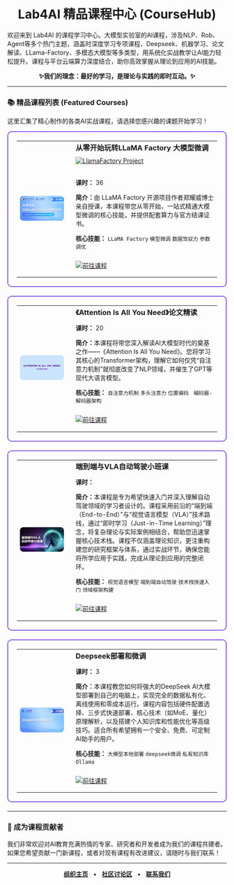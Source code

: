 <h1 align="center">Lab4AI 精品课程中心 (CourseHub)</h1>

<p align="top">
  欢迎来到 Lab4AI 的课程学习中心。大模型实验室的AI课程，涉及NLP、Rob、Agent等多个热门主题，涵盖时深度学习专项课程、Deepseek、机器学习、论文解读、LLama-Factory、多模态大模型等多类型，用系统化实战教学让AI能力轻松提升。课程与平台云端算力深度结合，助你高效掌握从理论到应用的AI技能。
</p>
<p align="center">
  <strong>✨我们的理念：最好的学习，是理论与实践的即时互动。✨</strong>
</p>

---

### 📚 精品课程列表 (Featured Courses)

这里汇集了精心制作的各类AI实战课程，请选择您感兴趣的课题开始学习！

<table width="100%" style="border: 2px solid #8957e5; border-radius: 10px; padding: 20px; margin-bottom: 20px;">
  <tr>
    <td width="25%" align="center" style="vertical-align: middle;">
 <img src="https://github.com/Lab4AI-Hub/assets/blob/main/lfcourse.jpg" alt="Course Image" width="200" style="border-radius: 8px;">
    </td>
    <td width="75%" style="padding-left: 20px; vertical-align: top;">
      <h3 style="margin-top: 0px; margin-bottom: 10px;">从零开始玩转LLaMA Factory 大模型微调</h3>
       <a href="https://github.com/hiyouga/LLaMA-Factory">
          <img src="https://img.shields.io/badge/合作项目-LLaMA%20Factory-blue?style=plastic&logo=github" alt="LlamaFactory Project">
        </a> 
      <p>
        <br>
         <strong>课时：</strong> 36
      </p>
      <p>
         <strong>简介：</strong>由 LLaMA Factory 开源项目作者郑耀威博士亲自授课，本课程带您从零开始，一站式精通大模型微调的核心技能，并提供配套算力与官方结课证书。
      </p>
      <p>
  <strong>核心技能：</strong> <code>LLaMA Factory</code> <code>模型微调</code> <code>数据驾驭力</code> <code>参数调优</code>
      </p>
      <p align="left" style="margin-top: 25px;">
        <a href="https://www.lab4ai.cn/course/detail?id=7c13e60f6137474eb40f6fd3983c0f46">
       <img src="https://img.shields.io/badge/前往课程-007BFF?style=for-the-badge&logo=rocket&logoColor=white" alt="前往课程">
        </a>
      </p>
    </td>
  </tr>  
  
<table width="100%" style="border: 2px solid #8957e5; border-radius: 10px; padding: 20px; margin-bottom: 20px;">
  <tr>
    <td width="25%" align="center" style="vertical-align: middle;">
 <img src="https://github.com/Lab4AI-Hub/assets/blob/main/Attention%20is%20all%20you%20Need_cover.jpg" alt="Course Image" width="200" style="border-radius: 8px;">
    </td>
    <td width="75%" style="padding-left: 20px; vertical-align: top;">
      <h3 style="margin-top: 0px; margin-bottom: 10px;">《Attention Is All You Need》论文精读</h3>
      <p>
         <strong>课时：</strong> 20
      </p>
      <p>
         <strong>简介：</strong>本课程将带您深入解读AI大模型时代的奠基之作——《Attention Is All You Need》。您将学习其核心的Transformer架构，理解它如何仅凭“自注意力机制”就彻底改变了NLP领域，并催生了GPT等现代大语言模型。
      </p>
      <p>
  <strong>核心技能：</strong> <code>自注意力机制</code> <code>多头注意力</code> <code>位置编码 </code> <code>编码器-解码器架构</code>
      </p>
      <p align="left" style="margin-top: 25px;">
        <a href="https://www.lab4ai.cn/course/detail?id=5916fa8db08548dc908b6c3f35a7e295">
       <img src="https://img.shields.io/badge/前往课程-007BFF?style=for-the-badge&logo=rocket&logoColor=white" alt="前往课程">
        </a>
      </p>
    </td>
  </tr>

  
<table width="100%" style="border: 2px solid #8957e5; border-radius: 10px; padding: 20px; margin-bottom: 20px;">
  <tr>
    <td width="25%" align="center" style="vertical-align: middle;">
 <img src="https://github.com/Lab4AI-Hub/assets/blob/main/VLAcover.jpg" alt="Course Image" width="200" style="border-radius: 8px;">
    </td>
    <td width="75%" style="padding-left: 20px; vertical-align: top;">
      <h3 style="margin-top: 0px; margin-bottom: 10px;">端到端与VLA自动驾驶小班课</h3>
      <p>
         <strong>课时：</strong> 
      </p>
      <p>
         <strong>简介：</strong>本课程是专为希望快速入门并深入理解自动驾驶领域的学习者设计的。课程采用前沿的“端到端（End-to-End）”与“视觉语言模型（VLA）”技术路线，通过“即时学习（Just-in-Time Learning）”理念，将复杂理论与实际案例相结合，帮助您迅速掌握核心技术栈。课程不仅涵盖理论知识，更注重构建您的研究框架与体系，通过实战环节，确保您能将所学应用于实践，完成从理论到应用的完整闭环。
      </p>
      <p>
  <strong>核心技能：</strong> <code>视觉语言模型</code> <code>端到端自动驾驶</code> <code>技术栈快速入门</code> <code>领域框架构建</code>
      </p>
      <p align="left" style="margin-top: 25px;">
        <a href="https://www.lab4ai.cn/course/detail?id=19d4557b866c443bb98f2c0a8222c93b">
       <img src="https://img.shields.io/badge/前往课程-007BFF?style=for-the-badge&logo=rocket&logoColor=white" alt="前往课程">
        </a>
      </p>
    </td>
  </tr>

  
<table width="100%" style="border: 2px solid #8957e5; border-radius: 10px; padding: 20px; margin-bottom: 20px;">
  <tr>
    <td width="25%" align="center" style="vertical-align: middle;">
 <img src="https://github.com/Lab4AI-Hub/assets/blob/main/deepseekcourse.jpg" alt="Course Image" width="200" style="border-radius: 8px;">
    </td>
    <td width="75%" style="padding-left: 20px; vertical-align: top;">
      <h3 style="margin-top: 0px; margin-bottom: 10px;">Deepseek部署和微调</h3>
      <p>
         <strong>课时：</strong> 3
      </p>
      <p>
         <strong>简介：</strong>本课程教您如何将强大的DeepSeek AI大模型部署到自己的电脑上，实现完全的数据私有化、离线使用和零成本运行。课程内容包括硬件配置选择、三步式快速部署、核心技术（如MoE、量化）原理解析，以及搭建个人知识库和性能优化等高级技巧。适合所有希望拥有一个安全、免费、可定制AI助手的用户。
      </p>
      <p>
  <strong>核心技能：</strong> <code>大模型本地部署</code> <code>deepseek微调</code> <code>私有知识库</code> <code>Ollama</code>
      </p>
      <p align="left" style="margin-top: 25px;">
        <a href="https://www.lab4ai.cn/course/detail?id=bde6137e1f064b3e880d459332cf2da4">
       <img src="https://img.shields.io/badge/前往课程-007BFF?style=for-the-badge&logo=rocket&logoColor=white" alt="前往课程">
        </a>
      </p>
    </td>
  </tr>
 </table> 
 
---

### 🤝 成为课程贡献者

我们非常欢迎对AI教育充满热情的专家、研究者和开发者成为我们的课程共建者。如果您希望贡献一门新课程，或者对现有课程有改进建议，请随时与我们联系！

---

<p align="center">
  <a href="https://github.com/Lab4AI-Hub"><strong>组织主页</strong></a>
  &nbsp;&nbsp;•&nbsp;&nbsp;
  <a href="https://github.com/Lab4AI-Hub/.github/discussions/categories/ideas"><strong>社区讨论区</strong></a>
  &nbsp;&nbsp;•&nbsp;&nbsp;
  <a href="https://github.com/Lab4AI-Hub#%E8%81%94%E7%B3%BB%E6%88%91%E4%BB%AC--connect-with-us" target="_blank"><strong>联系我们</strong></a>
</p>
